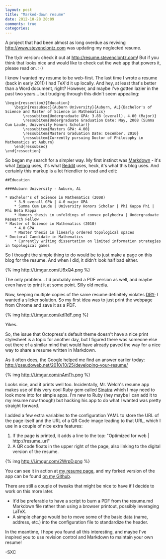 ```yaml
---
layout: post
title: "Marked-down resume"
date: 2012-10-28 20:09
comments: true
categories: 
---
```


A project that had been almost as long overdue as reviving <http://www.stevenclontz.com> was updating my neglected resume.

The tl;dr version: check it out at <http://resume.stevenclontz.com>! But if you think that looks nice and would like to check out the web app that powers it, please read on. :-)

<!-- more -->

I knew I wanted my resume to be web-first. The last time I wrote a resume (back in early 2011) I had TeX'd it up locally. And hey, at least that's better than a Word document, right? However, and maybe I've gotten lazier in the past two years... but trudging through this didn't seem appealing:

```
\begin{ressection}{Education}
    \begin{ressubsec}{Auburn University}{Auburn, AL}{Bachelor's of Science and Master of Science in Mathematics}
        \ressubitem{Undergraduate GPA: 3.88 (overall), 4.00 (Major)}
        \ressubitem{Undergraduate Graduation Date: May, 2008 (Summa Cum Laude, University Honors Scholar)}
        \ressubitem{Masters GPA: 4.00}
        \ressubitem{Masters Graduation Date: December, 2010}
        \ressubitem{Currently pursuing Doctor of Philosophy in Mathematics at Auburn}
    \end{ressubsec}
\end{ressection}
```
    
So began my search for a simpler way. My first instinct was [Markdown](http://daringfireball.net/projects/markdown/) - it's what [Teloga](http://www.teloga.com) uses, it's what [Reddit](http://www.reddit.com) uses, heck, it's what this blog uses. And certainly this markup is a lot friendlier to read and edit:

```
##Education

####Auburn University - Auburn, AL

* Bachelor's of Science in Mathematics (2008)
    * 3.9 overall GPA | 4.0 major GPA
    * Summa Cum Laude | University Honors Scholar | Phi Kappa Phi | Phi Beta Kappa 
    * Honors thesis in unfoldings of convex polyhedra | Undergraduate Research Fellow
* Master of Science in Mathematics (2010)
    * 4.0 GPA
    * Master thesis in linearly ordered topological spaces
* Doctoral Candidate in Mathematics
    * Currently writing dissertation on limited information strategies in topological games
```

So I thought the simple thing to do would be to just make a page on this blog for the resume. And when I did, it didn't look half bad either.

{% img http://i.imgur.com/U6xQ4.png %}

The only problem... I'd probably need a PDF version as well, and maybe even have to print it at some point. Silly old media.

Now, keeping multiple copies of the same resume definitely violates [DRY](http://en.wikipedia.org/wiki/Don't_repeat_yourself); I wanted a slicker solution. So my first idea was to just print the webpage from Chrome and save it as a PDF.

{% img http://i.imgur.com/kdRdF.png %}

Yikes.

So, the issue that Octopress's default theme doesn't have a nice print stylesheet is a topic for another day, but I figured there was someone else out there of a similar mind that would have already paved the way for a nice way to share a resume written in Markdown.

As it often does, the Google helped me find an answer earlier today: <http://pseudoweb.net/2010/10/25/developing-your-resume/>

{% img http://i.imgur.com/nAmTh.png %}

Looks nice, and it prints well too. Incidentally, Mr. Welch's resume app makes use of this very cool Ruby gem called [Sinatra](http://www.sinatrarb.com/) which I may need to look more into for simple apps. I'm new to Ruby (hey maybe I can add it to my resume now though) but hacking his app to do what I wanted was pretty straight forward.

I added a few extra variables to the configuration YAML to store the URL of the page itself and the URL of a QR Code image leading to that URL, which I use in a couple of nice extra features:

1. If the page is printed, it adds a line to the top: "Optimized for web | http://resume_url"
2. A QR code floats in the upper right of the page, also linking to the digital version of the resume.

{% img http://i.imgur.com/2WrpD.png %}

You can see it in action at [my resume page](http://resume.stevenclontz.com), and my forked version of the app can be found [on my Github](https://github.com/StevenClontz/Resume).

There are still a couple of tweaks that might be nice to have if I decide to work on this more later.

- It'd be preferable to have a script to burn a PDF from the resume.md Markdown file rather than using a browser printout, possibly leveraging LaTeX.
- A simple change would be to move some of the basic data (name, address, etc.) into the configuration file to standardize the header.

In the meantime, I hope you found all this interesting, and maybe I've inspired you to use revision control and Markdown to maintain your own resume!

-SXC